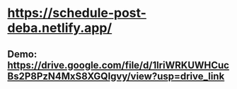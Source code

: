 # https://schedule-post-deba.netlify.app/

## Demo: https://drive.google.com/file/d/1lriWRKUWHCucBs2P8PzN4MxS8XGQIgvy/view?usp=drive_link
